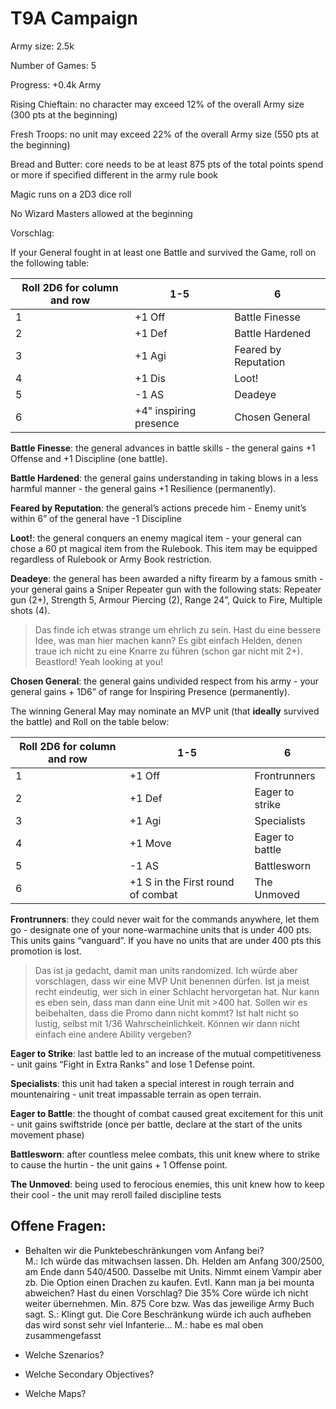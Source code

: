 # T9A Campaign
Army size: 2.5k  

Number of Games: 5  

Progress: +0.4k Army  

Rising Chieftain: no character may exceed 12% of the overall Army size (300 pts at the beginning)

Fresh Troops: no unit may exceed 22% of the overall Army size (550 pts at the beginning)

Bread and Butter: core needs to be at least 875 pts of the total points spend or more if specified different in the army rule book

Magic runs on a 2D3 dice roll

No Wizard Masters allowed at the beginning

Vorschlag:

If your General fought in at least one Battle and survived the Game, roll on the following table:

| Roll 2D6 for column and row | 1-5 | 6 |
| --- | --- | --- |
| 1   | +1 Off       | Battle Finesse |
| 2   | +1 Def       | Battle Hardened |
| 3  | +1 Agi       | Feared by Reputation
| 4   | +1 Dis       | Loot! |
| 5  | -1 AS       | Deadeye |
| 6 |   +4" inspiring presence    | Chosen General |

**Battle Finesse**: the general advances in battle skills - the general gains +1 Offense and +1 Discipline (one battle).

**Battle Hardened**: the general gains understanding in taking blows in a less harmful manner - the general gains +1 Resilience (permanently).

**Feared by Reputation**: the general’s actions precede him - Enemy unit’s within 6” of the general have -1 Discipline

**Loot!**: the general conquers an enemy magical item - your general can chose a 60 pt magical item from the Rulebook. This item may be equipped regardless of Rulebook or Army Book restriction.

**Deadeye**: the general has been awarded a nifty firearm by a famous smith - your general gains a Sniper Repeater gun with the following stats: Repeater gun (2+), Strength 5, Armour Piercing (2), Range 24”, Quick to Fire, Multiple shots (4).

> Das finde ich etwas strange um ehrlich zu sein. Hast du eine bessere Idee, was man hier machen kann? Es gibt einfach Helden, denen traue ich nicht zu eine Knarre zu führen (schon gar nicht mit 2+). Beastlord! Yeah looking at you!

**Chosen General**: the general gains undivided respect from his army - your general gains + 1D6” of range for Inspiring Presence (permanently). 

The winning General May may nominate an MVP unit (that **ideally** survived the battle) and Roll on the table below:

| Roll 2D6 for column and row | 1-5 | 6 |
| --- | --- | --- |
| 1   | +1 Off       | Frontrunners |
| 2   | +1 Def       | Eager to strike |
| 3  | +1 Agi       | Specialists |
| 4   | +1 Move       | Eager to battle |
| 5  | -1 AS       | Battlesworn |
| 6 |   +1 S in the First round of combat    | The Unmoved |

**Frontrunners**: they could never wait for the commands anywhere, let them go - designate one of your none-warmachine units that is under 400 pts. This units gains “vanguard”. If you have no units that are under 400 pts this promotion is lost. 

> Das ist ja gedacht, damit man units randomized. Ich würde aber vorschlagen, dass wir eine MVP Unit benennen dürfen. Ist ja meist recht eindeutig, wer sich in einer Schlacht hervorgetan hat. Nur kann es eben sein, dass man dann eine Unit mit >400 hat. Sollen wir es beibehalten, dass die Promo dann nicht kommt? Ist halt nicht so lustig, selbst mit 1/36 Wahrscheinlichkeit. Können wir dann nicht einfach eine andere Ability vergeben?

**Eager to Strike**: last battle led to an increase of the mutual competitiveness - unit gains “Fight in Extra Ranks” and lose 1 Defense point.

**Specialists**: this unit had taken a special interest in rough terrain and mountenairing - unit treat impassable terrain as open terrain.

**Eager to Battle**: the thought of combat caused great excitement for this unit - unit gains swiftstride (once per battle, declare at the start of the units movement phase)

**Battlesworn**: after countless melee combats, this unit knew where to strike to cause the hurtin - the unit gains + 1 Offense point. 

**The Unmoved**: being used to ferocious enemies, this unit knew how to keep their cool - the unit may reroll failed discipline tests


## Offene Fragen:
 - Behalten wir die Punktebeschränkungen vom Anfang bei?  
 M.: Ich würde das mitwachsen lassen. Dh. Helden am Anfang 300/2500, am Ende dann 540/4500. Dasselbe mit Units. Nimmt einem Vampir aber zb. Die Option einen Drachen zu kaufen. Evtl. Kann man ja bei mounta abweichen? Hast du einen Vorschlag? Die 35% Core würde ich nicht weiter übernehmen. Min. 875 Core bzw. Was das jeweilige Army Buch sagt.
 S.: Klingt gut. Die Core Beschränkung würde ich auch aufheben das wird sonst sehr viel Infanterie... 
 M.: habe es mal oben zusammengefasst

- Welche Szenarios? 
 - Welche Secondary Objectives?
 - Welche Maps? 

